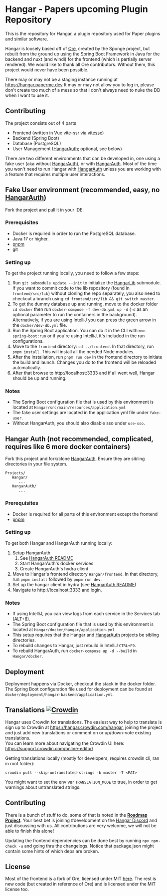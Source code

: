 # Hangar - Papers upcoming Plugin Repository

This is the repository for Hangar, a plugin repository used for Paper plugins and similar software.

Hangar is loosely based off of [Ore](https://github.com/SpongePowered/Ore), created by the Sponge project,
but rebuilt from the ground up using the Spring Boot Framework in Java for the backend and nuxt (and windi) for the frontend (which is partially server rendered).
We would like to thank all Ore contributors. Without them, this project would never have been possible.

There may or may not be a staging instance running at https://hangar.papermc.dev
It may or may not allow you to log in, please don't create too much of a mess so that I don't always need to nuke the DB when I want to use it.

## Contributing
The project consists out of 4 parts
* Frontend (written in Vue vite-ssr via [vitesse](https://github.com/antfu/vitesse))
* Backend (Spring Boot)
* Database (PostgreSQL)
* User Management ([HangarAuth]; optional, see below)

There are two different environments that can be developed in, one using a fake user (aka without [HangarAuth]), or with [HangarAuth].
Most of the time you won't need to run Hangar with [HangarAuth] unless you are working with a feature that requires multiple user interactions.

## Fake User environment (recommended, easy, no [HangarAuth])

Fork the project and pull it in your IDE.
### Prerequisites

* Docker is required in order to run the PostgreSQL database.
* Java 17 or higher.
* [pnpm]
* git
### Setting up
To get the project running locally, you need to follow a few steps:
1. Run `git submodule update --init` to initialize the [HangarLib](https://github.com/HangarMC/HangarLib) submodule. If you want to commit code to the lib repository (found in `frontend/src/lib`) without cloning the repo separately, you also need to checkout a branch using `cd frontend/src/lib && git switch master`.
2. To get the dummy database up and running, move to the docker folder `cd docker` then run `docker-compose -f dev-db.yml up -d` (`-d` as an optional parameter to run the containers in the background).
   Alternatively, if you are using IntelliJ you can press the green arrow in the `docker/dev-db.yml` file.
3. Run the Spring Boot application. You can do it in the CLI with `mvn spring-boot:run` or if you're using IntelliJ, it's included in the run configurations.
4. Move to the `frontend` directory: `cd ../frontend`. In that directory, run `pnpm install`. This will install all the needed Node modules.
5. After the installation, run `pnpm run dev` in the frontend directory to initiate the build and launch. Changes you do to the frontend will be reloaded automatically.
6. After that browse to http://localhost:3333 and if all went well, Hangar should be up and running.

### Notes
* The Spring Boot configuration file that is used by this environment is located at `Hangar/src/main/resources/application.yml`
* The fake user settings are located in the application.yml file under `fake-user`.
* Without HangarAuth, you should also disable sso under `use-sso`.

## Hangar Auth (not recommended, complicated, requires like 6 more docker containers)
Fork this project and fork/clone [HangarAuth]. Ensure they are sibling directories in your file system.
```
Projects/
   Hangar/
      ...
   HangarAuth/
      ...
```

### Prerequisites
* Docker is required for all parts of this environment except the frontend
* [pnpm]
### Setting up
To get both Hangar and HangarAuth running locally:
1. Setup HangarAuth
    1. See [HangarAuth README](https://github.com/HangarMC/HangarAuth/blob/master/README.md)
    2. Start HangarAuth's docker services
    3. Create HangarAuth's hydra client
2. Move to Hangar's frontend directory `Hangar/frontend`. In that directory, run `pnpm install` followed by `pnpm run dev`.
3. Set up the hangar client in hydra (see [HangarAuth README](https://github.com/HangarMC/HangarAuth/blob/master/README.md))
4. Navigate to http://localhost:3333 and login.


### Notes
* If using IntelliJ, you can view logs from each service in the Services tab (ALT+8).
* The Spring Boot configuration file that is used by this environment is located at `Hangar/docker/hangar/application.yml`
* This setup requires that the Hangar and [HangarAuth] projects be sibling directories.
* To rebuild changes to Hangar, just rebuild in IntelliJ `CTRL+F9`.
* To rebuild HangarAuth, run `docker-compose up -d --build` in `Hangar/docker`.

## Deployment

Deployment happens via Docker, checkout the stack in the docker folder. The Spring Boot configuration file used for deployment can be found at
`docker/deployment/hangar-backend/application.yml`.

## Translations [![Crowdin](https://badges.crowdin.net/e/b13e6a1c05002365ee9031712112bd63/localized.svg)](https://hangar.crowdin.com/hangar)

Hangar uses Crowdin for translations. The easiest way to help to translate is sign up to Crowdin at https://hangar.crowdin.com/hangar,
joining the project and just add new translations or comment on or up/down-vote existing translations.  
You can learn more about navigating the Crowdin UI here: https://support.crowdin.com/online-editor/

Getting translations locally (mostly for developers, requires crowdin cli, ran in root folder):

`crowdin pull --skip-untranslated-strings -b master -T <PAT>`

You might want to set the env var `TRANSLATION_MODE` to true, in order to get warnings about untranslated strings.

## Contributing

There is a bunch of stuff to do, some of that is noted in the [**Roadmap Project**](https://github.com/PaperMC/Hangar/projects/1).
Your best bet is joining #development on the [Hangar Discord](https://discord.gg/zvrAEbvJ4a) and just discussing with us.
All contributions are very welcome, we will not be able to finish this alone!

Updating the frontend dependencies can be done best by running `npx npm-check -u` and going thru the changelogs. Notice that package.json might contain some hints of which deps are broken.

## License

Most of the frontend is a fork of Ore, licensed under MIT [here](https://github.com/SpongePowered/Ore/blob/staging/LICENSE.txt).
The rest is new code (but created in reference of Ore) and is licensed under the MIT license too.

[pnpm]: https://pnpm.io/installation
[HangarAuth]: https://github.com/HangarMC/HangarAuth
